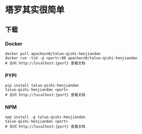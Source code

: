 # 塔罗其实很简单

## 下载

### Docker

```
docker pull apachecn0/taluo-qishi-henjiandan
docker run -tid -p <port>:80 apachecn0/taluo-qishi-henjiandan
# 访问 http://localhost:{port} 查看文档
```

### PYPI

```
pip install taluo-qishi-henjiandan
taluo-qishi-henjiandan <port>
# 访问 http://localhost:{port} 查看文档
```

### NPM

```
npm install -g taluo-qishi-henjiandan
taluo-qishi-henjiandan <port>
# 访问 http://localhost:{port} 查看文档
```